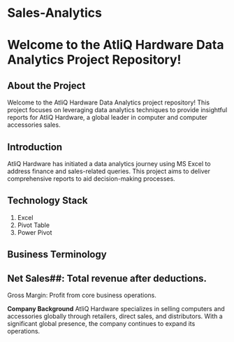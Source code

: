 # Sales-Analytics

# **Welcome to the AtliQ Hardware Data Analytics Project Repository!**

## About the Project

Welcome to the AtliQ Hardware Data Analytics project repository! This project focuses on leveraging data analytics techniques to provide insightful reports for AtliQ Hardware, a global leader in computer and computer accessories sales.

##  Introduction

AtliQ Hardware has initiated a data analytics journey using MS Excel to address finance and sales-related queries. This project aims to deliver comprehensive reports to aid decision-making processes.

## Technology Stack

1. Excel
2. Pivot Table
3. Power Pivot

## Business Terminology

## Net Sales##: Total revenue after deductions.
Gross Margin: Profit from core business operations.

**Company Background**
AtliQ Hardware specializes in selling computers and accessories globally through retailers, direct sales, and distributors. With a significant global presence, the company continues to expand its operations.
